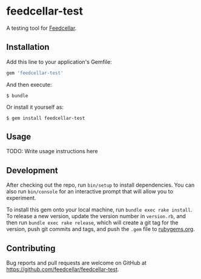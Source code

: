 # feedcellar-test

A testing tool for [Feedcellar](http://myokoym.net/feedcellar).

## Installation

Add this line to your application's Gemfile:

```ruby
gem 'feedcellar-test'
```

And then execute:

    $ bundle

Or install it yourself as:

    $ gem install feedcellar-test

## Usage

TODO: Write usage instructions here

## Development

After checking out the repo, run `bin/setup` to install dependencies. You can also run `bin/console` for an interactive prompt that will allow you to experiment.

To install this gem onto your local machine, run `bundle exec rake install`. To release a new version, update the version number in `version.rb`, and then run `bundle exec rake release`, which will create a git tag for the version, push git commits and tags, and push the `.gem` file to [rubygems.org](https://rubygems.org).

## Contributing

Bug reports and pull requests are welcome on GitHub at https://github.com/feedcellar/feedcellar-test.

